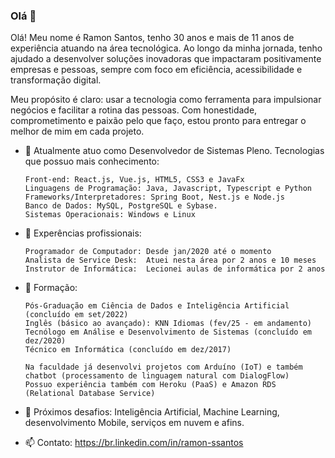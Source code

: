 ### Olá 👋

Olá! Meu nome é Ramon Santos, tenho 30 anos e mais de 11 anos de experiência atuando na área tecnológica.
Ao longo da minha jornada, tenho ajudado a desenvolver soluções inovadoras que impactaram positivamente empresas e pessoas, sempre com foco em eficiência, acessibilidade e transformação digital.

Meu propósito é claro: usar a tecnologia como ferramenta para impulsionar negócios e facilitar a rotina das pessoas.
Com honestidade, comprometimento e paixão pelo que faço, estou pronto para entregar o melhor de mim em cada projeto.

- 🔭 Atualmente atuo como Desenvolvedor de Sistemas Pleno. Tecnologias que possuo mais conhecimento:
  ```
  Front-end: React.js, Vue.js, HTML5, CSS3 e JavaFx
  Linguagens de Programação: Java, Javascript, Typescript e Python
  Frameworks/Interpretadores: Spring Boot, Nest.js e Node.js
  Banco de Dados: MySQL, PostgreSQL e Sybase.
  Sistemas Operacionais: Windows e Linux
  ```
  
- 🌱 Experências profissionais:
  ```
  Programador de Computador: Desde jan/2020 até o momento
  Analista de Service Desk:  Atuei nesta área por 2 anos e 10 meses
  Instrutor de Informática:  Lecionei aulas de informática por 2 anos
  ```
  
- 👯 Formação: 
  ```
  Pós-Graduação em Ciência de Dados e Inteligência Artificial (concluído em set/2022)
  Inglês (básico ao avançado): KNN Idiomas (fev/25 - em andamento)
  Tecnólogo em Análise e Desenvolvimento de Sistemas (concluído em dez/2020)
  Técnico em Informática (concluído em dez/2017)
  ```
           
  ```
  Na faculdade já desenvolvi projetos com Arduíno (IoT) e também chatbot (processamento de linguagem natural com DialogFlow)
  Possuo experiência também com Heroku (PaaS) e Amazon RDS (Relational Database Service)
  ```
  
- 🚀 Próximos desafios: Inteligência Artificial, Machine Learning, desenvolvimento Mobile, serviços em nuvem e afins.
  
- 📫 Contato: https://br.linkedin.com/in/ramon-ssantos
